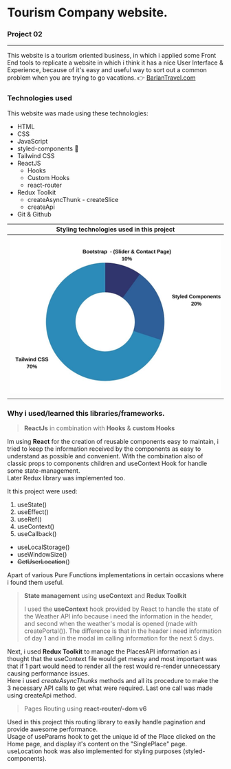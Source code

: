 # Tourism Company website.

### Project 02

---

This website is a tourism oriented business, in which i applied some Front End tools to replicate a website in which i think it has a nice
User Interface & Experience, because of it's easy and useful way to sort out a common problem when you are trying to go vacations. 👉 [BarlanTravel.com](https://www.barlantravel.com/)

### **Technologies used**

This website was made using these technologies:

- HTML
- CSS
- JavaScript
- styled-components 💅
- Tailwind CSS
- ReactJS
  - Hooks
  - Custom Hooks
  - react-router
- Redux Toolkit
  - createAsyncThunk - createSlice
  - createApi
- Git & Github

| Styling technologies used in this project                                       |
| ------------------------------------------------------------------------------- |
| ![Styles graph usage](README-tech-graph.jpg "Technologies graph used to Style") |
|                                                                                 |

### **Why i used/learned this libraries/frameworks**.

> **ReactJs** in combination with **Hooks** & **custom Hooks**

Im using **React** for the creation of reusable components easy to maintain, i tried to keep the information received by the components as easy to understand as possible and convenient.
With the combination also of classic props to components children and useContext Hook for handle some state-management.<br/>
Later Redux library was implemented too.

It this project were used:

1. useState()
1. useEffect()
1. useRef()
1. useContext()
1. useCallback()

- useLocalStorage()
- useWindowSize()
- ~~GetUserLocation~~()

Apart of various Pure Functions implementations in certain occasions where i found them useful.

> **State management** using **useContext** and **Redux Toolkit**
>
> I used the **useContext** hook provided by React to handle the state of the Weather API info because i need the information in the header, and second when the weather's modal is opened (made with createPortal()). The difference is that in the header i need information of day 1 and in the modal im calling information for the next 5 days.

Next, i used **Redux Toolkit** to manage the PlacesAPI information as i thought that the useContext file would get messy and most important was that if 1 part would need to render all the rest would re-render unnecessary causing performance issues.<br/>
Here i used _createAsyncThunks_ methods and all its procedure to make the 3 necessary API calls to get what were required. Last one call was made using createApi method.

> Pages Routing using **react-router/-dom v6**

Used in this project this routing library to easily handle pagination and provide awesome performance.<br/>
Usage of useParams hook to get the unique id of the Place clicked on the Home page, and display it's content on the "SinglePlace" page. <br/>
useLocation hook was also implemented for styling purposes (styled-components).

<!-- styled-components (Used 100% to set up the "SinglePlace" pages)

(Slider & Contact Page) -->
